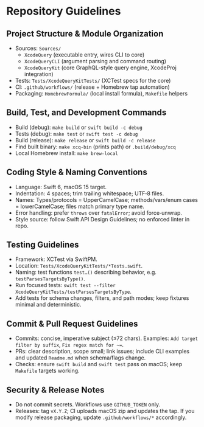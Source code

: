 # Repository Guidelines

## Project Structure & Module Organization
- Sources: `Sources/`
  - `XcodeQuery` (executable entry, wires CLI to core)
  - `XcodeQueryCLI` (argument parsing and command routing)
  - `XcodeQueryKit` (core GraphQL-style query engine, XcodeProj integration)
- Tests: `Tests/XcodeQueryKitTests/` (XCTest specs for the core)
- CI: `.github/workflows/` (release + Homebrew tap automation)
- Packaging: `HomebrewFormula/` (local install formula), `Makefile` helpers

## Build, Test, and Development Commands
- Build (debug): `make build` or `swift build -c debug`
- Tests (debug): `make test` or `swift test -c debug`
- Build (release): `make release` or `swift build -c release`
- Find built binary: `make xcq-bin` (prints path) or `.build/debug/xcq`
- Local Homebrew install: `make brew-local`

## Coding Style & Naming Conventions
- Language: Swift 6, macOS 15 target.
- Indentation: 4 spaces; trim trailing whitespace; UTF‑8 files.
- Names: Types/protocols = UpperCamelCase; methods/vars/enum cases = lowerCamelCase; files match primary type name.
- Error handling: prefer `throws` over `fatalError`; avoid force‑unwrap.
- Style source: follow Swift API Design Guidelines; no enforced linter in repo.

## Testing Guidelines
- Framework: XCTest via SwiftPM.
- Location: `Tests/XcodeQueryKitTests/*Tests.swift`.
- Naming: test functions `test…()` describing behavior, e.g. `testParsesTargetsByType()`.
- Run focused tests: `swift test --filter XcodeQueryKitTests/testParsesTargetsByType`.
- Add tests for schema changes, filters, and path modes; keep fixtures minimal and deterministic.

## Commit & Pull Request Guidelines
- Commits: concise, imperative subject (≤72 chars). Examples: `Add target filter by suffix`, `Fix regex match for ~=`.
- PRs: clear description, scope small; link issues; include CLI examples and updated `Readme.md` when schema/flags change.
- Checks: ensure `swift build` and `swift test` pass on macOS; keep `Makefile` targets working.

## Security & Release Notes
- Do not commit secrets. Workflows use `GITHUB_TOKEN` only.
- Releases: tag `vX.Y.Z`; CI uploads macOS zip and updates the tap. If you modify release packaging, update `.github/workflows/*` accordingly.

